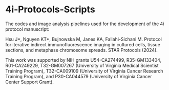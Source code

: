 # 4i-Protocols-Scripts
The codes and image analysis pipelines used for the development of the 4i protocol manuscript:

Hsu J*, Nguyen KT*, Bujnowska M, Janes KA, Fallahi-Sichani M. Protocol for iterative indirect immunofluorescence imaging in cultured cells, tissue sections, and metaphase chromosome spreads. STAR Protocols (2024).

This work was supported by NIH grants U54-CA274499, R35-GM133404, R01-CA249229, T32-GM007267 (University of Virginia Medical Scientist Training Program), T32-CA009109 (University of Virginia Cancer Research Training Program), and P30-CA044579 (University of Virginia Cancer Center Support Grant).


